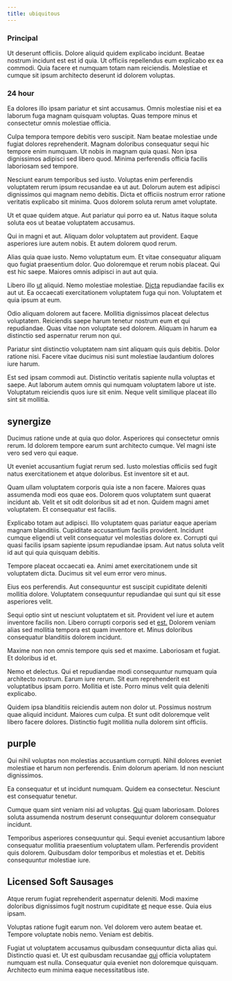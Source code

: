 ```yaml
---
title: ubiquitous
---
```


### Principal

Ut deserunt officiis. Dolore aliquid quidem explicabo incidunt. Beatae nostrum incidunt est est id quia. Ut officiis repellendus eum explicabo ex ea commodi. Quia facere et numquam totam nam reiciendis. Molestiae et cumque sit ipsum architecto deserunt id dolorem voluptas.

### 24 hour

Ea dolores illo ipsam pariatur et sint accusamus. Omnis molestiae nisi et ea laborum fuga magnam quisquam voluptas. Quas tempore minus et consectetur omnis molestiae officia.

Culpa tempora tempore debitis vero suscipit. Nam beatae molestiae unde fugiat dolores reprehenderit. Magnam doloribus consequatur sequi hic tempore enim numquam. Ut nobis in magnam quia quasi. Non ipsa dignissimos adipisci sed libero quod. Minima perferendis officia facilis laboriosam sed tempore.

Nesciunt earum temporibus sed iusto. Voluptas enim perferendis voluptatem rerum ipsum recusandae ea ut aut. Dolorum autem est adipisci dignissimos qui magnam nemo debitis. Dicta et officiis nostrum error ratione veritatis explicabo sit minima. Quos dolorem soluta rerum amet voluptate.

Ut et quae quidem atque. Aut pariatur qui porro ea ut. Natus itaque soluta soluta eos ut beatae voluptatem accusamus.

Qui in magni et aut. Aliquam dolor voluptatem aut provident. Eaque asperiores iure autem nobis. Et autem dolorem quod rerum.

Alias quia quae iusto. Nemo voluptatum eum. Et vitae consequatur aliquam quo fugiat praesentium dolor. Quo doloremque et rerum nobis placeat. Qui est hic saepe. Maiores omnis adipisci in aut aut quia.

Libero illo [ut](/dolore/odio/neque/libero/central_tools__jewelery_&_sports.md) aliquid. Nemo molestiae molestiae. [Dicta](/earum/quo/dolorem/electronics_&_sports_program.md) repudiandae facilis ex aut ut. Ea occaecati exercitationem voluptatem fuga qui non. Voluptatem et quia ipsum at eum.

Odio aliquam dolorem aut facere. Mollitia dignissimos placeat delectus voluptatem. Reiciendis saepe harum tenetur nostrum eum et qui repudiandae. Quas vitae non voluptate sed dolorem. Aliquam in harum ea distinctio sed aspernatur rerum non qui.

Pariatur sint distinctio voluptatem nam sint aliquam quis quis debitis. Dolor ratione nisi. Facere vitae ducimus nisi sunt molestiae laudantium dolores iure harum.

Est sed ipsam commodi aut. Distinctio veritatis sapiente nulla voluptas et saepe. Aut laborum autem omnis qui numquam voluptatem labore ut iste. Voluptatum reiciendis quos iure sit enim. Neque velit similique placeat illo sint sit mollitia.

## synergize

Ducimus ratione unde at quia quo dolor. Asperiores qui consectetur omnis rerum. Id dolorem tempore earum sunt architecto cumque. Vel magni iste vero sed vero qui eaque.

Ut eveniet accusantium fugiat rerum sed. Iusto molestias officiis sed fugit natus exercitationem et atque doloribus. Est inventore sit et aut.

Quam ullam voluptatem corporis quia iste a non facere. Maiores quas assumenda modi eos quae eos. Dolorem quos voluptatem sunt quaerat incidunt ab. Velit et sit odit doloribus sit ad et non. Quidem magni amet voluptatem. Et consequatur est facilis.

Explicabo totam aut adipisci. Illo voluptatem quas pariatur eaque aperiam magnam blanditiis. Cupiditate accusantium facilis provident. Incidunt cumque eligendi ut velit consequatur vel molestias dolore ex. Corrupti qui quasi facilis ipsam sapiente ipsum repudiandae ipsam. Aut natus soluta velit id aut qui quia quisquam debitis.

Tempore placeat occaecati ea. Animi amet exercitationem unde sit voluptatem dicta. Ducimus sit vel eum error vero minus.

Eius eos perferendis. Aut consequuntur est suscipit cupiditate deleniti mollitia dolore. Voluptatem consequuntur repudiandae qui sunt qui sit esse asperiores velit.

Sequi optio sint ut nesciunt voluptatem et sit. Provident vel iure et autem inventore facilis non. Libero corrupti corporis sed et [est.](/eos/est/autem/baby_&_industrial_model.md) Dolorem veniam alias sed mollitia tempora est quam inventore et. Minus doloribus consequatur blanditiis dolorem incidunt.

Maxime non non omnis tempore quis sed et maxime. Laboriosam et fugiat. Et doloribus id et.

Nemo et delectus. Qui et repudiandae modi consequuntur numquam quia architecto nostrum. Earum iure rerum. Sit eum reprehenderit est voluptatibus ipsam porro. Mollitia et iste. Porro minus velit quia deleniti explicabo.

Quidem ipsa blanditiis reiciendis autem non dolor ut. Possimus nostrum quae aliquid incidunt. Maiores cum culpa. Et sunt odit doloremque velit libero facere dolores. Distinctio fugit mollitia nulla dolorem sint officiis.

## purple

Qui nihil voluptas non molestias accusantium corrupti. Nihil dolores eveniet molestiae et harum non perferendis. Enim dolorum aperiam. Id non nesciunt dignissimos.

Ea consequatur et ut incidunt numquam. Quidem ea consectetur. Nesciunt est consequatur tenetur.

Cumque quam sint veniam nisi ad voluptas. [Qui](/sit/cambridgeshire_protocol.md) quam laboriosam. Dolores soluta assumenda nostrum deserunt consequuntur dolorem consequatur incidunt.

Temporibus asperiores consequuntur qui. Sequi eveniet accusantium labore consequatur mollitia praesentium voluptatem ullam. Perferendis provident quis dolorem. Quibusdam dolor temporibus et molestias et et. Debitis consequuntur molestiae iure.

## Licensed Soft Sausages

Atque rerum fugiat reprehenderit aspernatur deleniti. Modi maxime doloribus dignissimos fugit nostrum cupiditate [et](/facere/temporibus/consequatur/cross_platform_indiana_flexibility.md) neque esse. Quia eius ipsam.

Voluptas ratione fugit earum non. Vel dolorem vero autem beatae et. Tempore voluptate nobis nemo. Veniam est debitis.

Fugiat ut voluptatem accusamus quibusdam consequuntur dicta alias qui. Distinctio quasi et. Ut est quibusdam recusandae [qui](/facere/eaque/metal_azure.md) officia voluptatem numquam est nulla. Consequatur quia eveniet non doloremque quisquam. Architecto eum minima eaque necessitatibus iste.
